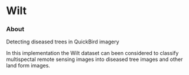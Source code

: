 # Wilt

### About
Detecting diseased trees in QuickBird imagery

In this implementation the Wilt dataset can been considered to classify multispectal remote sensing images into diseased tree images and other land form images. 
